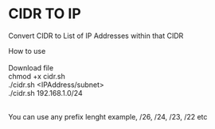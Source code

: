 # CIDR TO IP<br /> 
Convert CIDR to List of IP Addresses within that CIDR

How to use<br /> <br /> 
Download file<br /> 
chmod +x cidr.sh<br /> 
./cidr.sh <IPAddress/subnet><br /> 
./cidr.sh 192.168.1.0/24<br /> <br /> 


You can use any prefix lenght example, /26, /24, /23, /22 etc
